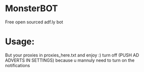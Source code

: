 # MonsterBOT
Free open sourced adf.ly bot 

# Usage:
But your proxies in proxies_here.txt and enjoy :)
turn off (PUSH AD ADVERTS IN SETTINGS) because u mannuly need to turn on the notifications
